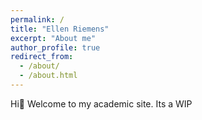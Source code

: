 ```yaml
---
permalink: /
title: "Ellen Riemens"
excerpt: "About me"
author_profile: true
redirect_from: 
  - /about/
  - /about.html
---
```


Hi👋 Welcome to my academic site. Its a WIP